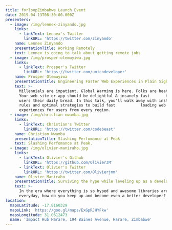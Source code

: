 ```yaml
---
title: forloopZimbabwe Launch Event
date: 2019-04-13T08:30:00.000Z
presenters:
  - image: /img/lennex-zinyando.jpg
    links:
      - linkText: Lennex's Twitter
        linkURL: 'https://twitter.com/zinyando'
    name: Lennex Zinyando
    presentationTitle: Working Remotely
    text: Lennex is going to talk about getting remote jobs
  - image: /img/prosper-otemuyiwa.jpg
    links:
      - linkText: Prosper's Twitter
        linkURL: 'https://twitter.com/unicodeveloper'
    name: Prosper Otemuyiwa
    presentationTitle: Engineering Faster Web Experiences in Plain Sight
    text: >-
      Millennials are impatient. Global Warming is here. Folks are heated up.
      Your web site or app should be delightful & insanely fast       to serve
      users their daily bread. In this talk, you'll walk away with instant todo
      rules and optimal strategies to build fast           loading web
      experiences for users from every region. 
  - image: /img/christian-nwamba.jpg
    links:
      - linkText: Christian's Twitter
        linkURL: 'https://twitter.com/codebeast'
    name: Christian Nwamba
    presentationTitle: Slashing Perfomance at Peak
    text: Slashing Perfomance at Peak.
  - image: /img/olivier-maniraho.jpg
    links:
      - linkText: Olivier's Github
        linkURL: 'https://github.com/OlivierJM'
      - linkText: Olivier's Twitter
        linkURL: 'https://twitter.com/Olivierjmm'
    name: Olivier Maniraho
    presentationTitle: Surviving the hype while leveling up as a developer
    text: >-
      In the era where everything is so hyped and awesome libraries are released
      everyday, how do you keep up and become even a better developer?
location:
  mapsLatitude: -17.8160329
  mapsLink: 'https://goo.gl/maps/ExGpRJHYFkw'
  mapsLongitude: 31.0612473
  name: 'Impact Hub Harare, 194 Baines Avenue, Harare, Zimbabwe'
---
```


